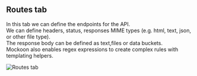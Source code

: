 ## Routes tab

In this tab we can define the endpoints for the API. <br>
We can define headers, status, responses MIME types (e.g. html, text, json, or other file type).<br>
The response body can be defined as text,files or data buckets. <br>
Mockoon also enables regex expressions to create complex rules with templating helpers.

![Routes tab](http://localhost:3001/image/routes-view.png)
